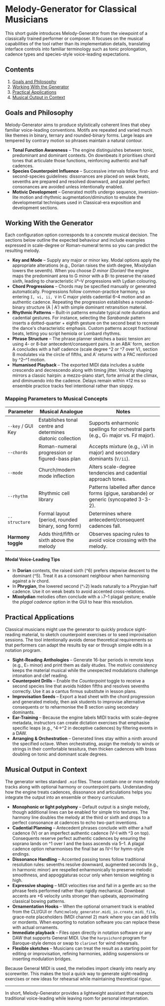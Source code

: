 # Melody-Generator for Classical Musicians

<!--
Summary:
- Expanded the overview so classically trained readers understand how each control maps to tonal-function concepts.
- Documented the generator's handling of cadences, species-style counterpoint, and motivic development with concrete musical vocabulary.
- Added practical checklists for adapting the output to rehearsal, ear-training, and composition workflows.
-->

This short guide introduces Melody-Generator from the viewpoint of a
classically trained performer or composer. It focuses on the musical capabilities
of the tool rather than its implementation details, translating interface
controls into familiar terminology such as tonic prolongation, cadence types and
species-style voice-leading expectations.

## Contents

1. [Goals and Philosophy](#goals-and-philosophy)
2. [Working With the Generator](#working-with-the-generator)
3. [Practical Applications](#practical-applications)
4. [Musical Output in Context](#musical-output-in-context)

## Goals and Philosophy

Melody-Generator aims to produce stylistically coherent lines that obey familiar
voice-leading conventions. Motifs are repeated and varied much like themes in
binary, ternary and rounded-binary forms. Large leaps are tempered by contrary
motion so phrases maintain a natural contour.

- **Tonal Function Awareness** – The engine distinguishes between tonic,
  predominant and dominant contexts. On downbeats it prioritises chord tones
  that articulate those functions, reinforcing authentic and half cadences.
- **Species Counterpoint Influence** – Successive intervals follow first- and
  second-species guidelines: dissonances are placed on weak beats, sevenths are
  prepared and resolved downward, and parallel perfect consonances are avoided
  unless intentionally enabled.
- **Motivic Development** – Generated motifs undergo sequence, inversion-lite
  motion and rhythmic augmentation/diminution to emulate the developmental
  techniques used in Classical-era exposition and development sections.

## Working With the Generator

Each configuration option corresponds to a concrete musical decision. The
sections below outline the expected behaviour and include examples expressed in
scale-degree or Roman-numeral terms so you can predict the resulting melody.

- **Key and Mode** – Supply any major or minor key. Modal options apply the
  appropriate alterations (e.g., Dorian raises the sixth degree, Mixolydian
  lowers the seventh). When you choose *D minor (Dorian)* the engine maps the
  predominant area to G minor with a B♮ to preserve the raised sixth, leading to
  characteristic ii°–V progressions with Lydian colouring.
- **Chord Progressions** – Chords may be specified manually or generated
  automatically. Progressions follow common-practice harmony, so entering `I, vi,
  ii, V` in C major yields cadential 6–4 motion and an authentic cadence.
  Repeating the progression establishes a rounded-binary structure (A | A′) with
  simple dominant retransition material.
- **Rhythmic Patterns** – Built-in patterns emulate typical note durations and
  cadential gestures. For instance, selecting the *Sarabande* pattern inserts a
  dotted-quarter + eighth gesture on the second beat to recreate the dance's
  characteristic emphasis. Custom patterns accept fractional beats, letting you
  script hemiola or Lombard rhythms.
- **Phrase Structure** – The phrase planner sketches a basic tension arc using
  4- or 8-bar antecedent/consequent pairs. In an ABA′ form, section A concludes
  with a half cadence (scale degree ^2 or ^7 over V), section B modulates via the
  circle of fifths, and A′ returns with a PAC reinforced by ^2–^1 motion.
- **Humanised Playback** – The exported MIDI data includes a subtle crescendo and
  decrescendo along with timing jitter. Velocity shaping mirrors a classic
  hairpin: a mezzo-piano start, forte arrival at the climax, and diminuendo into
  the cadence. Delays remain within ±12 ms so ensemble practice tracks feel
  intentional rather than sloppy.

### Mapping Parameters to Musical Concepts

| Parameter | Musical Analogue | Notes |
|-----------|------------------|-------|
| `--key` / GUI Key | Establishes tonal centre and determines diatonic collection | Supports enharmonic spellings for orchestral parts (e.g., G♭ major vs. F♯ major). |
| `--chords` | Roman-numeral progression or figured-bass plan | Accepts mixture (e.g., ♭VI in major) and secondary dominants (`V/ii`). |
| `--mode` | Church/modern mode inflection | Alters scale-degree tendencies and cadential approach tones. |
| `--rhythm` | Rhythmic cell library | Patterns labelled after dance forms (gigue, sarabande) or generic (syncopated 3-3-2). |
| `--structure` | Formal layout (period, rounded binary, song form) | Determines where antecedent/consequent cadences fall. |
| **Harmony toggle** | Adds third/fifth or sixth above the melody | Observes spacing rules to avoid voice crossing with the melody. |

#### Modal Voice-Leading Tips

- In **Dorian** contexts, the raised sixth (^6) prefers stepwise descent to the
  dominant (^5). Treat it as a consonant neighbour when harmonising against a iv
  chord.
- In **Phrygian**, the lowered second (^♭2) leads naturally to a Phrygian half
  cadence. Use it on weak beats to avoid accented cross-relations.
- **Mixolydian** melodies often conclude with a ♭7–1 plagal gesture; enable the
  *plagal cadence* option in the GUI to hear this resolution.

## Practical Applications

Classical musicians might use the generator to quickly produce sight-reading
material, to sketch counterpoint exercises or to seed improvisation sessions.
The tool intentionally avoids dense theoretical requirements so that performers
can adapt the results by ear or through simple edits in a notation program.

- **Sight-Reading Anthologies** – Generate 16-bar periods in remote keys (e.g.,
  E♭ minor) and print them as daily études. The motivic consistency keeps the
  material musical while the unexpected modulations challenge intonation and
  clef reading.
- **Counterpoint Drills** – Enable the *Counterpoint* toggle to receive a second
  species line that avoids hidden fifths and resolves sevenths correctly. Use it
  as a cantus firmus substitute in lesson plans.
- **Improvisation Seeds** – Export a lead sheet with the chord progression and
  generated melody, then ask students to improvise alternative consequents or to
  reharmonise the B section using secondary dominants.
- **Ear-Training** – Because the engine labels MIDI tracks with scale-degree
  metadata, instructors can create dictation exercises that emphasise specific
  leaps (e.g., ^4→^2 in deceptive cadences) by filtering events in a DAW.
- **Arranging & Orchestration** – Generated lines stay within a ninth around the
  specified octave. When orchestrating, assign the melody to winds or strings in
  their comfortable tessitura, then thicken cadences with brass doubling on tonic
  and dominant scale degrees.

## Musical Output in Context

The generator writes standard ``.mid`` files. These contain one or more melody
tracks along with optional harmony or counterpoint parts. Understanding how the
engine treats cadences, dissonance and articulations helps you integrate the
output into an ensemble or theory curriculum.

- **Monophonic or light polyphony** – Default output is a single melody, though
  additional lines can be enabled for simple trio textures. The harmony line
  doubles the melody at the third or sixth and drops to a perfect consonance at
  cadences to echo two-part inventions.
- **Cadential Planning** – Antecedent phrases conclude with either a half cadence
  (V) or an imperfect authentic cadence (V–I with ^3 on top). Consequents reserve
  perfect authentic cadences by ensuring the soprano lands on ^1 over I and the
  bass ascends via 5–1. A plagal cadence option reharmonises the final bar as
  IV–I for hymn-style endings.
- **Dissonance Handling** – Accented passing tones follow traditional resolution
  rules: sevenths resolve downward, augmented seconds (e.g., in harmonic minor)
  are respelled enharmonically to preserve melodic smoothness, and appoggiaturas
  occur only when tension weighting is high.
- **Expressive shaping** – MIDI velocities rise and fall in a gentle arc so the
  phrase feels performed rather than rigidly mechanical. Downbeat accents are +6
  velocity units stronger than upbeats, approximating classical bowing patterns.
- **Ornamentation Hooks** – When the optional ornament track is enabled from the
  CLI/GUI or :func:`melody_generator.midi_io.create_midi_file`, grace-note
  placeholders (MIDI channel 2) mark where you can add trills or mordents.
  When exporting to notation software you can replace these with actual
  ornaments.
- **Immediate playback** – Files open directly in notation software or any DAW
  that supports General MIDI. Use the `harpsichord` program for Baroque-style
  demos or swap to `clarinet` for wind rehearsals.
- **Flexible sketches** – Musicians can treat the result as a starting point for
  editing or improvisation, refining harmonies, adding suspensions or inserting
  modulation bridges.

Because General MIDI is used, the melodies import cleanly into nearly any
scorewriter. This makes the tool a quick way to generate sight-reading exercises
or new ideas for rehearsal while maintaining theoretical rigour.

---

In short, Melody-Generator provides a lightweight assistant that respects
traditional voice-leading while leaving room for personal interpretation.
